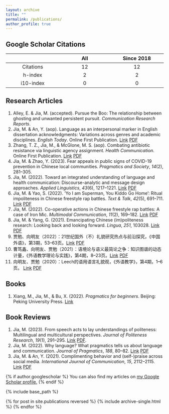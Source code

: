 ```yaml
---
layout: archive
title: ""
permalink: /publications/
author_profile: true
---
```


<style>
table th:first-of-type {
    width: 17%;
}
table th:nth-of-type(2) {
    width: 16%;
}
table th:nth-of-type(3) {
    width: 17%;
}
table th:nth-of-type(4) {
    width: 17%;
}
table th:nth-of-type(5) {
    width: 16%;
}
table th:nth-of-type(6) {
    width: 17%;
}
</style>

Google Scholar Citations
-----

|               |     All       |   Since 2018  |
|:-------------:|:-------------:|:-------------:|   
|    Citations  |      12       |       12      |
|     h-index   |       2       |        2      |
|    i10-index  |       0       |        0      |

Research Articles
-----

1. Alley, E. & Jia, M. (accepted). Pursue the Boo: The relationship between ghosting and unwanted persistent pursuit. *Communication Research Reports*.
2. Jia, M. & An, Y. (aop). Language as an interpersonal marker in English dissertation acknowledgments: Variations across genres and academic disciplines. *English Today*. Online First Publication. [Link](https://doi.org/10.1017/S026607842200027X) [PDF](https://jamesmianjia.github.io/files/Jia_An_ET.pdf)
3. Zhang, T. Z., Jia, M., & McGlone, M. S. (aop). Combating antibiotic resistance via linguistic agency assignment. *Health Communication*. Online First Publication. [Link](https://doi.org/10.1080/10410236.2022.2147125) [PDF](https://jamesmianjia.github.io/files/Zhang_Jia_McGlone_HC.pdf)
4. Jia, M. & Zhao, Y. (2023). Fear appeals in public signs of COVID-19 prevention in Chinese local communities. *Pragmatics and Society*, *14*(2), 281–305.
5. Jia, M. (2022). Toward an integrated understanding of language and health communication: Discourse-analytic and message design approaches. *Applied Linguistics*, *43*(6), 1217–1221. [Link](https://doi.org/10.1093/applin/amac063) [PDF](https://jamesmianjia.github.io/files/Jia_2022_AL.pdf)
6. Jia, M. & Yao, S. (2022). ‘Yo I am Superman, You Kiddo Go Home’: Ritual impoliteness in Chinese freestyle rap battles. *Text & Talk*, *42*(5), 691–711. [Link](https://doi.org/10.1515/text-2020-0097) [PDF](https://jamesmianjia.github.io/files/Jia_Yao_2022_TT.pdf)
7. Jia, M. (2022). Co-operative actions in Chinese freestyle rap battles: A case of Iron Mic. *Multimodal Communication*, *11*(2), 169–182. [Link](https://doi.org/10.1515/mc-2022-0002) [PDF](https://jamesmianjia.github.io/files/Jia_2022_MC.pdf)
8. Jia, M. & Yang, G. (2021). Emancipating Chinese (im)politeness research: Looking back and looking forward. *Lingua*, *251*, 103028. [Link](https://doi.org/10.1016/j.lingua.2020.103028) [PDF](https://jamesmianjia.github.io/files/Jia_Yang_2021_Lingua.pdf)
9. 贾勉、向明友（2022）：21世纪国外（不）礼貌研究热点与前沿探究，《中国外语》，第3期，53–63页。[Link](https://doi.org/10.13564/j.cnki.issn.1672-9382.2022.03.004) [PDF](https://jamesmianjia.github.io/files/Jia_Xiang_2022_FLC.pdf)
10. 曹笃鑫、向明友、贾勉（2021）：语境论与语义最简论之争：知识图谱的动态计量，《外语教学理论与实践》，第4期，8–23页。[Link](http://www.teachlanguage.ecnu.edu.cn/CN/Y2021/V176/I4/8) [PDF](https://jamesmianjia.github.io/files/Cao_Xiang_Jia_2021_FLLTP.pdf)
11. 向明友、贾勉（2020）：Leech的语用语言礼貌观，《外语教学》，第4期，1–6页。 [Link](https://doi.org/10.16362/j.cnki.cn61-1023/h.2020.04.001) [PDF](https://jamesmianjia.github.io/files/Xiang_Jia_2020_FLE.pdf)

Books
-----

1. Xiang, M., Jia, M., & Bu, X. (2022). *Pragmatics for beginners*. Beijing: Peking University Press. [Link](https://item.jd.com/13323201.html)

Book Reviews
-----

1. Jia, M. (2023). From speech acts to lay understandings of politeness: Multilingual and multicultural perspectives. *Journal of Politeness Research*, *19*(1), 291–295. [Link](https://doi.org/10.1515/pr-2021-0027) [PDF](https://jamesmianjia.github.io/files/Jia_2023_JPR.pdf).
2. Jia, M. (2022). Why language? What pragmatics tells us about language and communication. *Journal of Pragmatics*, *188*, 80–82. [Link](https://doi.org/10.1016/j.pragma.2021.12.005) [PDF](https://jamesmianjia.github.io/files/Jia_2022_JoP.pdf)
3. Jia, M. & An, Y. (2021). Complimenting behavior and (self-)praise across social media. *International Journal of Communication*, *15*, 2112–2115. [Link](https://ijoc.org/index.php/ijoc/article/view/17620/3433) [PDF](https://jamesmianjia.github.io/files/Jia_An_2021_IJoC.pdf)


{% if author.googlescholar %}
  You can also find my articles on <u><a href="{{author.googlescholar}}">my Google Scholar profile</a>.</u>
{% endif %}

{% include base_path %}

{% for post in site.publications reversed %}
  {% include archive-single.html %}
{% endfor %}
